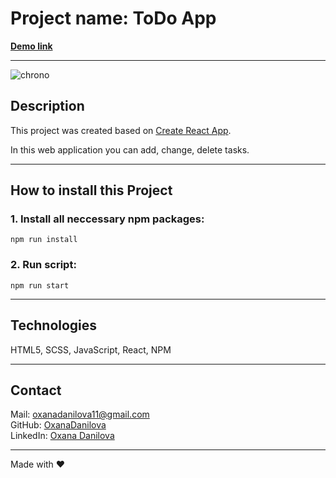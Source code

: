 # Project name: ToDo App

**[Demo link](https://oxanadanilova.github.io/timer-react-project/)**

---

![chrono](./public/images/chrono.png)

## Description

This project was created based on [Create React App](https://github.com/facebook/create-react-app).

In this web application you can add, change, delete tasks.

---

## How to install this Project

### 1. Install all neccessary npm packages:

`npm run install`

### 2. Run script:

`npm run start`

---

## Technologies

HTML5, SCSS, JavaScript, React, NPM

---

## Contact

Mail: <oxanadanilova11@gmail.com><br>
GitHub: [OxanaDanilova](https://github.com/OxanaDanilova)<br>
LinkedIn: [Oxana Danilova](https://www.linkedin.com/in/oxana-danilova-b082a0156/)

---

Made with ❤️
